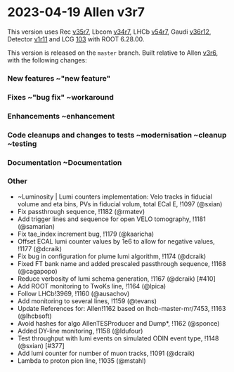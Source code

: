 2023-04-19 Allen v3r7
===

This version uses
Rec [v35r7](../../../../Rec/-/tags/v35r7),
Lbcom [v34r7](../../../../Lbcom/-/tags/v34r7),
LHCb [v54r7](../../../../LHCb/-/tags/v54r7),
Gaudi [v36r12](../../../../Gaudi/-/tags/v36r12),
Detector [v1r11](../../../../Detector/-/tags/v1r11) and
LCG [103](http://lcginfo.cern.ch/release/103/) with ROOT 6.28.00.

This version is released on the `master` branch.
Built relative to Allen [v3r6](/../../tags/v3r6), with the following changes:

### New features ~"new feature"



### Fixes ~"bug fix" ~workaround



### Enhancements ~enhancement



### Code cleanups and changes to tests ~modernisation ~cleanup ~testing



### Documentation ~Documentation


### Other

- ~Luminosity | Lumi counters implementation: Velo tracks in fiducial volume and eta bins, PVs in fiducial volum, total ECal E, !1097 (@sxian)
- Fix passthrough sequence, !1182 (@rmatev)
- Add trigger lines and sequence for open VELO tomography, !1181 (@samarian)
- Fix tae_index increment bug, !1179 (@kaaricha)
- Offset ECAL lumi counter values by 1e6 to allow for negative values, !1177 (@dcraik)
- Fix bug in configuration for plume lumi algorithm, !1174 (@dcraik)
- Fixed FT bank name and added prescaled passthrough sequence, !1168 (@cagapopo)
- Reduce verbosity of lumi schema generation, !1167 (@dcraik) [#410]
- Add ROOT monitoring to TwoKs line, !1164 (@lpica)
- Follow LHCb!3969, !1160 (@ausachov)
- Add monitoring to several lines, !1159 (@tevans)
- Update References for: Allen!1162 based on lhcb-master-mr/7453, !1163 (@lhcbsoft)
- Avoid hashes for algo AllenTESProducer and Dump*, !1162 (@sponce)
- Added DY-line monitoring, !1158 (@ldufour)
- Test throughput with lumi events on simulated ODIN event type, !1148 (@sxian) [#377]
- Add lumi counter for number of muon tracks, !1091 (@dcraik)
- Lambda to proton pion line, !1035 (@mstahl)

